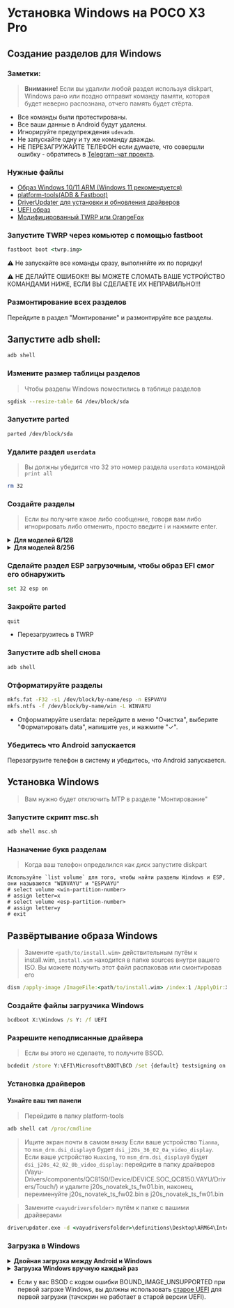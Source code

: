 # Установка Windows на POCO X3 Pro
## Создание разделов для Windows
### Заметки:
> **Внимание!** Если вы удалили любой раздел используя diskpart, Windows рано или поздно отправит команду памяти, которая будет неверно распознана, отчего память будет стёрта.
- Все команды были протестированы.
- Все ваши данные в Android будут удалены.
- Игнорируйте предупреждения `udevadm`.
- Не запускайте одну и ту же команду дважды.
- НЕ ПЕРЕЗАГРУЖАЙТЕ ТЕЛЕФОН если думаете, что совершли ошибку - обратитесь в [Telegram-чат проекта](https://t.me/winonvayu).

### Нужные файлы
- [Образ Windows 10/11 ARM (Windows 11 рекомендуется)](https://uupdump.net/)
- [platform-tools(ADB & Fastboot)](https://developer.android.com/studio/releases/platform-tools)
- [DriverUpdater для установки и обновления драйверов](https://github.com/WOA-Project/DriverUpdater/releases/)
- [UEFI образ](https://github.com/degdag/edk2-msm/releases/tag/V2.1.0)
- [Модифицированный TWRP или OrangeFox](https://github.com/Icesito68/Port-Windows-11-Poco-X3-pro/releases/tag/Recoveries)

### Запустите TWRP через комьютер с помощью fastboot
```cmd
fastboot boot <twrp.img>
```
⚠️ Не запускайте все команды сразу, выполняйте их по порядку!

⚠️ НЕ ДЕЛАЙТЕ ОШИБОК!!! ВЫ МОЖЕТЕ СЛОМАТЬ ВАШЕ УСТРОЙСТВО КОМАНДАМИ НИЖЕ, ЕСЛИ ВЫ СДЕЛАЕТЕ ИХ НЕПРАВИЛЬНО!!!

### Размонтирование всех разделов
Перейдите в раздел "Монтирование" и размонтируйте все разделы.

## Запустите adb shell:
```cmd
adb shell
```

### Измените размер таблицы разделов
> Чтобы разделы Windows поместились в таблице разделов
```sh
sgdisk --resize-table 64 /dev/block/sda
```

### Запустите parted
```sh
parted /dev/block/sda
```

### Удалите раздел `userdata`
> Вы должны убедится что 32 это номер раздела `userdata` командой
>  `print all`
```sh
rm 32
```

### Создайте разделы
> Если вы получите какое либо сообщение, говоря вам либо игнорировать либо отменить, просто введите i и нажмите enter.

<details>
<summary><strong>Для моделей 6/128</strong></summary>

- Создайте ESP раздел (будет содержать загрузчик Windows)
```sh
mkpart esp fat32 11.8GB 12.2GB
```

- Создайте раздел, в который будет установлена Windows
```sh
mkpart win ntfs 12.2GB 70.2GB
```

- Создайте раздел `userdata` для использования Android вместе с Windows
```sh
mkpart userdata ext4 70.2GB 127GB
```
</details>

<details>
<summary><strong>Для моделей 8/256</strong></summary>

- Создайте ESP раздел (будет содержать загрузчик Windows)
```sh
mkpart esp fat32 11.8GB 12.2GB
```

- Создайте раздел на который будет установлена Windows
```sh
mkpart win ntfs 12.2GB 132.2GB
```

- Создайте раздел `userdata` для использования Android вместе с Windows
```sh
mkpart userdata ext4 132.2GB 255GB
```
</details>


### Сделайте раздел ESP загрузочным, чтобы образ EFI смог его обнаружить
```sh
set 32 esp on
```

### Закройте parted
```sh
quit
```

- Перезагрузитесь в TWRP

### Запустите adb shell снова
```cmd
adb shell
```

### Отформатируйте разделы
```sh
mkfs.fat -F32 -s1 /dev/block/by-name/esp -n ESPVAYU
mkfs.ntfs -f /dev/block/by-name/win -L WINVAYU
```

- Отформатируйте userdata: перейдите в меню "Очистка", выберите "Форматировать data", напишите `yes`, и нажмите "✓".

### Убедитесь что Android запускается
Перезагрузите телефон в систему и убедитесь, что Android запускается.

## Установка Windows
> Вам нужно будет отключить MTP в разделе "Монтирование"
### Запустите скрипт msc.sh
```cmd
adb shell msc.sh
```

### Назначение букв разделам

> Когда ваш телефон определился как диск запустите diskpart
```diskpart
Используйте `list volume` для того, чтобы найти разделы Windows и ESP, они называются "WINVAYU" и "ESPVAYU"
# select volume <win-partition-number>
# assign letter=x
# select volume <esp-partition-number>
# assign letter=y
# exit
```

## Развёртывание образа Windows
> Замените `<path/to/install.wim>` действительным путём к install.wim, `install.wim` находится в папке sources внутри вашего ISO. Вы можете получить этот файл распаковав или смонтировав его
```cmd
dism /apply-image /ImageFile:<path/to/install.wim> /index:1 /ApplyDir:X:\
```

### Создайте файлы загрузчика Windows
```cmd
bcdboot X:\Windows /s Y: /f UEFI
```

### Разрешите неподписанные драйвера
> Если вы этого не сделаете, то получите BSOD.
```cmd
bcdedit /store Y:\EFI\Microsoft\BOOT\BCD /set {default} testsigning on
```
### Установка драйверов
#### Узнайте ваш тип панели
> Перейдите в папку platform-tools
```cmd
adb shell cat /proc/cmdline
```
> Ищите экран почти в самом внизу
> Если ваше устройство `Tianma`, то `msm_drm.dsi_display0` будет `dsi_j20s_36_02_0a_video_display`.
> Если ваше устройство `Huaxing`, то `msm_drm.dsi_display0` будет `dsi_j20s_42_02_0b_video_display`: перейдите в папку драйверов (Vayu-Drivers/components/QC8150/Device/DEVICE.SOC_QC8150.VAYU/Drivers/Touch/) и удалите j20s_novatek_ts_fw01.bin, наконец, переименуйте j20s_novatek_ts_fw02.bin в j20s_novatek_ts_fw01.bin

> Замените `<vayudriversfolder>` путём к папке с вашими драйверами
```cmd
driverupdater.exe -d <vayudriversfolder>\definitions\Desktop\ARM64\Internal\vayu.txt -r <vayudriversfolder> -p X:
```

### Загрузка в Windows

<details>
<summary><strong>Двойная загрузка между Android и Windows</strong></summary>

- [Вы должны следовать этой инструкции](/dualboot.md)
</details>

<details>
<summary><strong>Загрузка Windows вручную каждый раз</strong></summary>

Перезагрузите телефон в fastboot и загрузитесь с UEFI:
```fastboot
fastboot boot <uefi.img>
```

Android загрузится при следующей перезагрузке, для загрузки Windows вы должны вновь загрузится с UEFI.
</details>

- Если у вас BSOD с кодом ошибки BOUND_IMAGE_UNSUPPORTED при первой загрзке Windows, вы должны использовать [старое UEFI](https://github.com/Icesito68/Port-Windows-11-Poco-X3-pro/releases) для первой загрузки (тачскрин не работает в старой версии UEFI).


